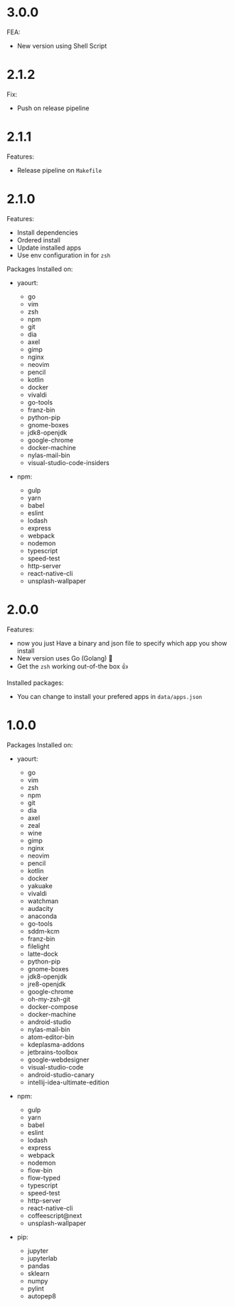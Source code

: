# 3.0.0

FEA:

- New version using Shell Script

# 2.1.2

Fix:

- Push on release pipeline

# 2.1.1

Features:

- Release pipeline on `Makefile`

# 2.1.0

Features:

- Install dependencies
- Ordered install
- Update installed apps
- Use env configuration in for `zsh`

Packages Installed on:

- yaourt:
  - go
  - vim
  - zsh
  - npm
  - git
  - dia
  - axel
  - gimp
  - nginx
  - neovim
  - pencil
  - kotlin
  - docker
  - vivaldi
  - go-tools
  - franz-bin
  - python-pip
  - gnome-boxes
  - jdk8-openjdk
  - google-chrome
  - docker-machine
  - nylas-mail-bin
  - visual-studio-code-insiders

- npm:
  - gulp
  - yarn
  - babel
  - eslint
  - lodash
  - express
  - webpack
  - nodemon
  - typescript
  - speed-test
  - http-server
  - react-native-cli
  - unsplash-wallpaper

# 2.0.0

Features:

- now you just Have a binary and json file to specify which app you show install
- New version uses Go (Golang) 🤩
- Get the `zsh` working out-of-the box 👍

Installed packages:

- You can change to install your prefered apps in `data/apps.json`


# 1.0.0

Packages Installed on:

- yaourt:
    - go
    - vim
    - zsh
    - npm
    - git
    - dia
    - axel
    - zeal
    - wine
    - gimp
    - nginx
    - neovim
    - pencil
    - kotlin
    - docker
    - yakuake
    - vivaldi
    - watchman
    - audacity
    - anaconda
    - go-tools
    - sddm-kcm
    - franz-bin
    - filelight
    - latte-dock
    - python-pip
    - gnome-boxes
    - jdk8-openjdk
    - jre8-openjdk
    - google-chrome
    - oh-my-zsh-git
    - docker-compose
    - docker-machine
    - android-studio
    - nylas-mail-bin
    - atom-editor-bin
    - kdeplasma-addons
    - jetbrains-toolbox
    - google-webdesigner
    - visual-studio-code
    - android-studio-canary
    - intellij-idea-ultimate-edition

- npm:
    - gulp
    - yarn
    - babel
    - eslint
    - lodash
    - express
    - webpack
    - nodemon
    - flow-bin
    - flow-typed
    - typescript
    - speed-test
    - http-server
    - react-native-cli
    - coffeescript@next
    - unsplash-wallpaper

- pip:
    - jupyter
    - jupyterlab
    - pandas
    - sklearn
    - numpy
    - pylint
    - autopep8
